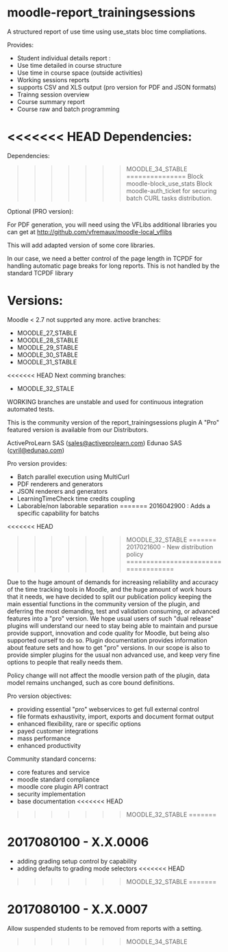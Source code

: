 moodle-report_trainingsessions
==============================

A structured report of use time using use_stats bloc time compliations.

Provides: 

- Student individual details report :
- Use time detailed in course structure
- Use time in course space (outside activities)
- Working sessions reports
- supports CSV and XLS output (pro version for PDF and JSON formats)
- Trainng session overview
- Course summary report
- Course raw and batch programming 

<<<<<<< HEAD
Dependencies: 
=======
Dependencies:
>>>>>>> MOODLE_34_STABLE
===============
Block moodle-block_use_stats
Block moodle-auth_ticket for securing batch CURL tasks distribution.

Optional (PRO version):

For PDF generation, you will need using the VFLibs additional libraries you can get at 
http://github.com/vfremaux/moodle-local_vflibs

This will add adapted version of some core libraries. 

In our case, we need a better control of the page length in TCPDF for handling automatic
page breaks for long reports. This is not handled by the standard TCPDF library

Versions:
=========
Moodle < 2.7 not supprted any more. 
active branches: 
- MOODLE_27_STABLE
- MOODLE_28_STABLE
- MOODLE_29_STABLE
- MOODLE_30_STABLE
- MOODLE_31_STABLE

<<<<<<< HEAD
Next comming branches:
- MOODLE_32_STALE

WORKING branches are unstable and used for continuous integration automated tests.

This is the community version of the report_trainingsessions plugin
A "Pro" featured version is available from our Distributors.

ActiveProLearn SAS (sales@activeprolearn.com)
Edunao SAS (cyril@edunao.com)

Pro version provides:
- Batch parallel execution using MultiCurl
- PDF renderers and generators
- JSON renderers and generators
- LearningTimeCheck time credits coupling
- Laborable/non laborable separation
=======
2016042900 : Adds a specific capability for batchs

<<<<<<< HEAD
>>>>>>> MOODLE_32_STABLE
=======
2017021600 - New distribution policy
====================================

Due to the huge amount of demands for increasing reliability and accuracy of the time tracking tools in Moodle, and
the huge amount of work hours that it needs, we have decided to split our publication policy keeping the main essential functions
in the community version of the plugin, and deferring the most demanding, test and validation consuming, or advanced features into
a "pro" version. We hope usual users of such "dual release" plugins will understand our need to stay being able to maintain and pursue
provide support, innovation and code quality for Moodle, but being also supported ourself to do so. Plugin documentation provides
information about feature sets and how to get "pro" versions. In our scope is also to provide simpler plugins for the usual non advanced use,
and keep very fine options to people that really needs them.

Policy change will not affect the moodle version path of the plugin, data model remains unchanged, such as core bound definitions.

Pro version objectives:

* providing essential "pro" webservices to get full external control
* file formats exhaustivity, import, exports and document format output
* enhanced flexibility, rare or specific options
* payed customer integrations
* mass performance
* enhanced productivity

Community standard concerns:

* core features and service
* moodle standard compliance
* moodle core plugin API contract
* security implementation
* base documentation
<<<<<<< HEAD
>>>>>>> MOODLE_32_STABLE
=======

2017080100 - X.X.0006
=============================
* adding grading setup control by capability
* adding defaults to grading mode selectors
<<<<<<< HEAD
>>>>>>> MOODLE_32_STABLE
=======

2017080100 - X.X.0007
=============================

Allow suspended students to be removed from reports with a setting.
>>>>>>> MOODLE_34_STABLE
